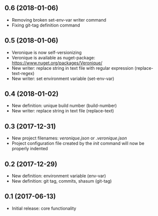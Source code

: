 ## 0.6 (2018-01-06)

- Removing broken set-env-var writer command
- Fixing git-tag definition command

## 0.5 (2018-01-06)

- Veronique is now self-versionizing
- Veronique is available as nuget-package: https://www.nuget.org/packages/Veronique/
- New writer: replace string in text file with regular expression (replace-text-regex)
- New writer: set environment variable (set-env-var)

## 0.4 (2018-01-02)

- New definition: unique build number (build-number)
- New writer: replace string in text file (replace-text)

## 0.3 (2017-12-31)

- New project filenames: *veronique.json* or *.veronique.json*
- Project configuration file created by the *init* command will now be properly indented

## 0.2 (2017-12-29)

- New definition: environment variable (env-var)
- New definition: git tag, commits, shasum (git-tag)

## 0.1 (2017-06-13)

- Initial release: core functionality